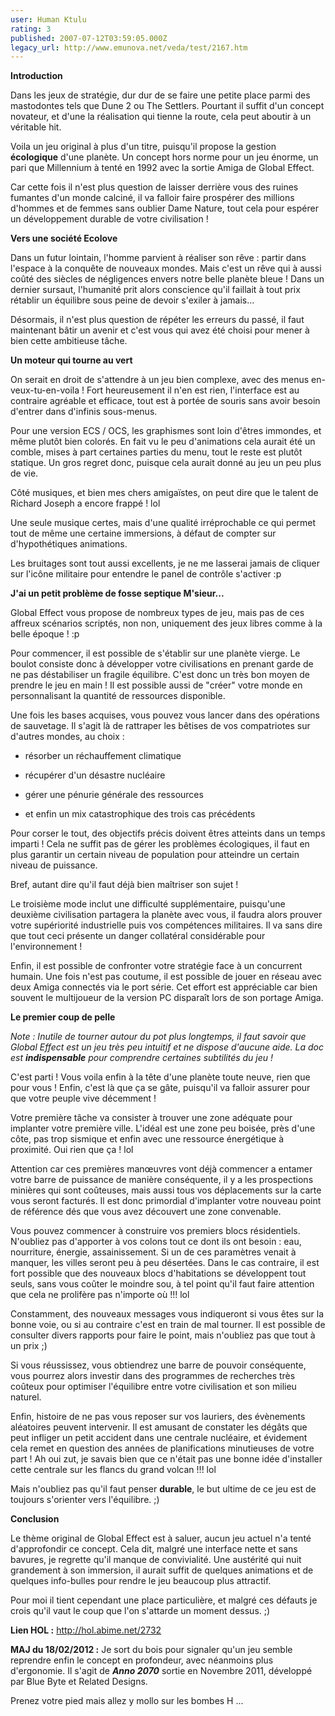 ```yaml
---
user: Human Ktulu
rating: 3
published: 2007-07-12T03:59:05.000Z
legacy_url: http://www.emunova.net/veda/test/2167.htm
---
```

**Introduction**  

  

Dans les jeux de stratégie, dur dur de se faire une petite place parmi des mastodontes tels que Dune 2 ou The Settlers. Pourtant il suffit d'un concept novateur, et d'une la réalisation qui tienne la route, cela peut aboutir à un véritable hit.  

Voila un jeu original à plus d'un titre, puisqu'il propose la gestion **écologique** d'une planète. Un concept hors norme pour un jeu énorme, un pari que Millennium à tenté en 1992 avec la sortie Amiga de Global Effect.  

  

Car cette fois il n'est plus question de laisser derrière vous des ruines fumantes d'un monde calciné, il va falloir faire prospérer des millions d'hommes et de femmes sans oublier Dame Nature, tout cela pour espérer un développement durable de votre civilisation !  

  

  

**Vers une société Ecolove**  

  

Dans un futur lointain, l'homme parvient à réaliser son rêve : partir dans l'espace à la conquête de nouveaux mondes. Mais c'est un rêve qui à aussi coûté des siècles de négligences envers notre belle planète bleue ! Dans un dernier sursaut, l'humanité prit alors conscience qu'il faillait à tout prix rétablir un équilibre sous peine de devoir s'exiler à jamais...  

  

Désormais, il n'est plus question de répéter les erreurs du passé, il faut maintenant bâtir un avenir et c'est vous qui avez été choisi pour mener à bien cette ambitieuse tâche.  

  

  

**Un moteur qui tourne au vert**  

  

On serait en droit de s'attendre à un jeu bien complexe, avec des menus en-veux-tu-en-voila ! Fort heureusement il n'en est rien, l'interface est au contraire agréable et efficace, tout est à portée de souris sans avoir besoin d'entrer dans d'infinis sous-menus.  

  

Pour une version ECS / OCS, les graphismes sont loin d'êtres immondes, et même plutôt bien colorés. En fait vu le peu d'animations cela aurait été un comble, mises à part certaines parties du menu, tout le reste est plutôt statique. Un gros regret donc, puisque cela aurait donné au jeu un peu plus de vie.  

  

Côté musiques, et bien mes chers amigaïstes, on peut dire que le talent de Richard Joseph a encore frappé ! lol  

Une seule musique certes, mais d'une qualité irréprochable ce qui permet tout de même une certaine immersions, à défaut de compter sur d'hypothétiques animations.  

Les bruitages sont tout aussi excellents, je ne me lasserai jamais de cliquer sur l'icône militaire pour entendre le panel de contrôle s'activer :p  

  

  

**J'ai un petit problème de fosse septique M'sieur...**  

  

Global Effect vous propose de nombreux types de jeu, mais pas de ces affreux scénarios scriptés, non non, uniquement des jeux libres comme à la belle époque ! :p  

  

Pour commencer, il est possible de s'établir sur une planète vierge. Le boulot consiste donc à développer votre civilisations en prenant garde de ne pas déstabiliser un fragile équilibre. C'est donc un très bon moyen de prendre le jeu en main ! Il est possible aussi de "créer" votre monde en personnalisant la quantité de ressources disponible.  

  

Une fois les bases acquises, vous pouvez vous lancer dans des opérations de sauvetage. Il s'agit là de rattraper les bêtises de vos compatriotes sur d'autres mondes, au choix :  

- résorber un réchauffement climatique  

- récupérer d'un désastre nucléaire  

- gérer une pénurie générale des ressources  

- et enfin un mix catastrophique des trois cas précédents  

Pour corser le tout, des objectifs précis doivent êtres atteints dans un temps imparti ! Cela ne suffit pas de gérer les problèmes écologiques, il faut en plus garantir un certain niveau de population pour atteindre un certain niveau de puissance.  

Bref, autant dire qu'il faut déjà bien maîtriser son sujet !  

  

Le troisième mode inclut une difficulté supplémentaire, puisqu'une deuxième civilisation partagera la planète avec vous, il faudra alors prouver votre supériorité industrielle puis vos compétences militaires. Il va sans dire que tout ceci présente un danger collatéral considérable pour l'environnement !  

  

Enfin, il est possible de confronter votre stratégie face à un concurrent humain. Une fois n'est pas coutume, il est possible de jouer en réseau avec deux Amiga connectés via le port série. Cet effort est appréciable car bien souvent le multijoueur de la version PC disparaît lors de son portage Amiga.  

  

  

**Le premier coup de pelle**  

  

_Note : Inutile de tourner autour du pot plus longtemps, il faut savoir que Global Effect est un jeu très peu intuitif et ne dispose d'aucune aide. La doc est **indispensable** pour comprendre certaines subtilités du jeu !_  

  

C'est parti ! Vous voila enfin à la tête d'une planète toute neuve, rien que pour vous ! Enfin, c'est là que ça se gâte, puisqu'il va falloir assurer pour que votre peuple vive décemment !  

  

Votre première tâche va consister à trouver une zone adéquate pour implanter votre première ville. L'idéal est une zone peu boisée, près d'une côte, pas trop sismique et enfin avec une ressource énergétique à proximité. Oui rien que ça ! lol  

Attention car ces premières manœuvres vont déjà commencer a entamer votre barre de puissance de manière conséquente, il y a les prospections minières qui sont coûteuses, mais aussi tous vos déplacements sur la carte vous seront facturés. Il est donc primordial d'implanter votre nouveau point de référence dés que vous avez découvert une zone convenable.  

  

Vous pouvez commencer à construire vos premiers blocs résidentiels. N'oubliez pas d'apporter à vos colons tout ce dont ils ont besoin : eau, nourriture, énergie, assainissement. Si un de ces paramètres venait à manquer, les villes seront peu à peu désertées. Dans le cas contraire, il est fort possible que des nouveaux blocs d'habitations se développent tout seuls, sans vous coûter le moindre sou, à tel point qu'il faut faire attention que cela ne prolifère pas n'importe où !!! lol  

  

Constamment, des nouveaux messages vous indiqueront si vous êtes sur la bonne voie, ou si au contraire c'est en train de mal tourner. Il est possible de consulter divers rapports pour faire le point, mais n'oubliez pas que tout à un prix ;)  

  

Si vous réussissez, vous obtiendrez une barre de pouvoir conséquente, vous pourrez alors investir dans des programmes de recherches très coûteux pour optimiser l'équilibre entre votre civilisation et son milieu naturel.  

  

Enfin, histoire de ne pas vous reposer sur vos lauriers, des évènements aléatoires peuvent intervenir. Il est amusant de constater les dégâts que peut infliger un petit accident dans une centrale nucléaire, et évidement cela remet en question des années de planifications minutieuses de votre part ! Ah oui zut, je savais bien que ce n'était pas une bonne idée d'installer cette centrale sur les flancs du grand volcan !!! lol  

  

Mais n'oubliez pas qu'il faut penser **durable**, le but ultime de ce jeu est de toujours s'orienter vers l'équilibre. ;)  

  

  

**Conclusion**  

  

Le thème original de Global Effect est à saluer, aucun jeu actuel n'a tenté d'approfondir ce concept. Cela dit, malgré une interface nette et sans bavures, je regrette qu'il manque de convivialité. Une austérité qui nuit grandement à son immersion, il aurait suffit de quelques animations et de quelques info-bulles pour rendre le jeu beaucoup plus attractif.  

  

Pour moi il tient cependant une place particulière, et malgré ces défauts je crois qu'il vaut le coup que l'on s'attarde un moment dessus. ;)  

  

  

**Lien HOL :** http://hol.abime.net/2732  

  

  

**MAJ du 18/02/2012 :** Je sort du bois pour signaler qu'un jeu semble reprendre enfin le concept en profondeur, avec néanmoins plus d'ergonomie. Il s'agit de _**Anno 2070**_ sortie en Novembre 2011, développé par Blue Byte et Related Designs.  

Prenez votre pied mais allez y mollo sur les bombes H ...